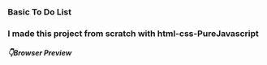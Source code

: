 ### Basic To Do List 

### I made this project from scratch with html-css-PureJavascript

##### :point_down:Browser Preview
